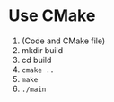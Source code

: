 # Use CMake

1. (Code and CMake file)
1. mkdir build
1. cd build
1. `cmake ..`
1. `make`
1. `./main`
